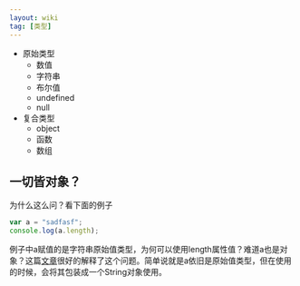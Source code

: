 ```yaml
---
layout: wiki
tag: [类型]
---
```


* 原始类型
    * 数值
    * 字符串
    * 布尔值
    * undefined
    * null
* 复合类型
    * object
    * 函数
    * 数组


## 一切皆对象？

为什么这么问？看下面的例子

```javascript
var a = "sadfasf";
console.log(a.length);
```

例子中a赋值的是字符串原始值类型，为何可以使用length属性值？难道a也是对象？这篇[文章](http://www.cnblogs.com/myvin/p/4660138.html)很好的解释了这个问题。简单说就是a依旧是原始值类型，但在使用的时候，会将其包装成一个String对象使用。


